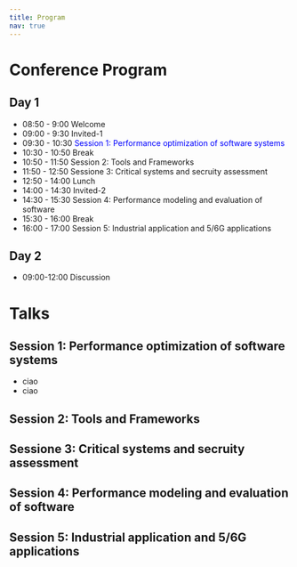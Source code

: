 ```yaml
---
title: Program
nav: true
---
```


# Conference Program

## Day 1	

- 08:50  - 9:00	Welcome
- 09:00  - 9:30	Invited-1
- 09:30  - 10:30 <span style="color:blue">Session 1: Performance optimization of software systems</span>
- 10:30 - 10:50	Break
- 10:50 - 11:50	Session 2: Tools and Frameworks
- 11:50 - 12:50	Sessione 3: Critical systems and secruity assessment 
- 12:50 - 14:00	Lunch
- 14:00 - 14:30	Invited-2
- 14:30 - 15:30	Session 4: Performance modeling and evaluation of software
- 15:30 - 16:00	Break
- 16:00 - 17:00	Session 5: Industrial application and 5/6G applications

## Day 2

- 09:00-12:00 Discussion

# Talks

## Session 1: Performance optimization of software systems

- ciao
- ciao

## Session 2: Tools and Frameworks
## Sessione 3: Critical systems and secruity assessment 
## Session 4: Performance modeling and evaluation of software
## Session 5: Industrial application and 5/6G applications